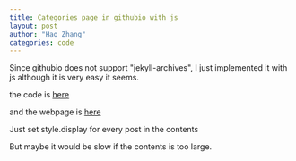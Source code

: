 ```yaml
---
title: Categories page in githubio with js
layout: post
author: "Hao Zhang"
categories: code
---
```


Since githubio does not support "jekyll-archives", I just implemented it with js although it is very easy it seems.

the code is [here](https://raw.githubusercontent.com/hzhangxyz/hzhangxyz.github.io/master/archives.md)

and the webpage is [here](https://hzhangxyz.github.io/archive/)

Just set style.display for every post in the contents

But maybe it would be slow if the contents is too large.
